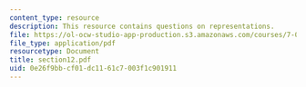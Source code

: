 ```yaml
---
content_type: resource
description: This resource contains questions on representations.
file: https://ol-ocw-studio-app-production.s3.amazonaws.com/courses/7-014-introductory-biology-spring-2005/0e26f9bbcf01dc1161c7003f1c901911_section12.pdf
file_type: application/pdf
resourcetype: Document
title: section12.pdf
uid: 0e26f9bb-cf01-dc11-61c7-003f1c901911
---
```

